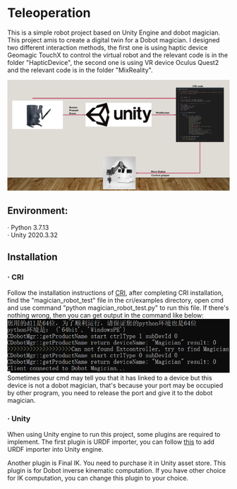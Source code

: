 # Teleoperation
 This is a simple robot project based on Unity Engine and dobot magician. This project amis to create a digital twin for a Dobot magician. I designed two different interaction methods, the first one is using haptic device Geomagic TouchX to control the virtual robot and the relevant code is in the folder "HapticDevice", the second one is using VR device Oculus Quest2 and the relevant code is in the folder "MixReality". <br /> 

![project](image/project_structure.png)

 ## Environment:
· Python 3.7.13 <br />
· Unity 2020.3.32 <br />

## Installation
### · CRI
Follow the installation instructions of [CRI](https://github.com/nlepora/cri), after completing CRI installation, find the "magician_robot_test" file in the cri/examples directory, open cmd and use command "python magician_robot_test.py" to run this file. If there's nothing wrong, then you can get output in the command like below: <br />
![cri](image/CRI_output.png) <br />
Sometimes your cmd may tell you that it has linked to a device but this device is not a dobot magician, that's because your port may be occupied by other program, you need to release the port and give it to the dobot magician.

### · Unity
When using Unity engine to run this project, some plugins are required to implement. The first plugin is URDF importer, you can follow [this](https://github.com/Unity-Technologies/URDF-Importer#integrate-urdf-importer-into-unity-project) to add URDF importer into Unity engine.

Another plugin is Final IK. You need to purchase it in Unity asset store. This plugin is for Dobot inverse kinematic computation. If you have other choice for IK computation, you can change this plugin to your choice.